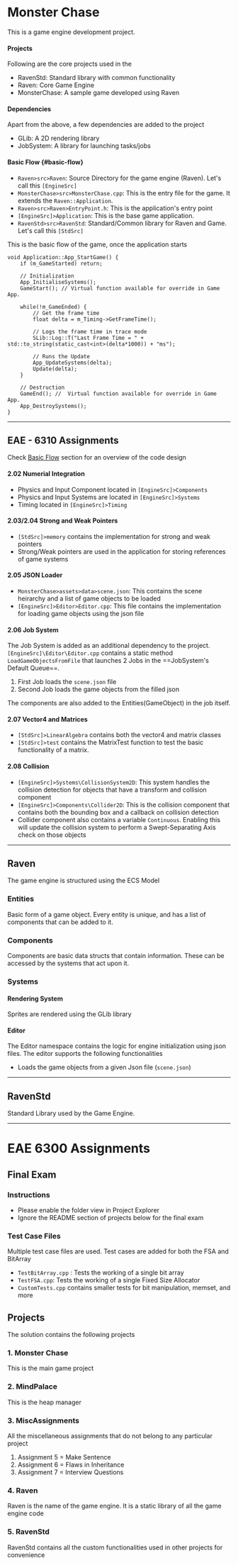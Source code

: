 # Monster Chase
This is a game engine development project. 

#### Projects
Following are the core projects used in the 
- RavenStd: Standard library with common functionality
- Raven: Core Game Engine
- MonsterChase: A sample game developed using Raven

#### Dependencies
Apart from the above, a few dependencies are added to the project
- GLib: A 2D rendering library
- JobSystem: A library for launching tasks/jobs

#### Basic Flow {#basic-flow}
- `Raven>src>Raven`: Source Directory for the game engine (Raven). Let's call this `[EngineSrc]`
- `MonsterChase>src>MonsterChase.cpp`: This is the entry file for the game. It extends the `Raven::Application`.
- `Raven>src>Raven>EntryPoint.h`: This is the application's entry point
- `[EngineSrc]>Application`: This is the base game application.
- `RavenStd>src>RavenStd`: Standard/Common library for Raven and Game. Let's call this `[StdSrc]`

This is the basic flow of the game, once the application starts
```
void Application::App_StartGame() {
	if (m_GameStarted) return;

	// Initialization
	App_InitialiseSystems();
	GameStart(); // Virtual function available for override in Game App.

	while(!m_GameEnded) {
		// Get the frame time
		float delta = m_Timing->GetFrameTime();
		
		// Logs the frame time in trace mode
		SLib::Log::T("Last Frame Time = " + std::to_string(static_cast<int>(delta*1000)) + "ms");
		
		// Runs the Update
		App_UpdateSystems(delta);
		Update(delta);
	}

	// Destruction
	GameEnd(); //  Virtual function available for override in Game App.
	App_DestroySystems();
}
```

---

## EAE - 6310 Assignments
Check [Basic Flow](#basic-flow) section for an overview of the code design
#### 2.02 Numerial Integration
- Physics and Input Component located in `[EngineSrc]>Components`
- Physics and Input Systems are located in `[EngineSrc]>Systems`
- Timing located in `[EngineSrc]>Timing`

#### 2.03/2.04 Strong and Weak Pointers
- `[StdSrc]>memory` contains the implementation for strong and weak pointers
- Strong/Weak pointers are used in the application for storing references of game systems

#### 2.05 JSON Loader
- `MonsterChase>assets>data>scene.json`: This contains the scene heirarchy and a list of game objects to be loaded
- `[EngineSrc]>Editor>Editor.cpp`: This file contains the implementation for loading game objects using the json file

#### 2.06 Job System
The Job System is added as an additional dependency to the project.
`[EngineSrc]\Editor\Editor.cpp` contains a static method `LoadGameObjectsFromFile` that launches 2 Jobs in the ==JobSystem's Default Queue==.
1. First Job loads the `scene.json` file
2. Second Job loads the game objects from the filled json

The components are also added to the Entities(GameObject) in the job itself.

#### 2.07 Vector4 and Matrices
- `[StdSrc]>LinearAlgebra` contains both the vector4 and matrix classes
- `[StdSrc]>test` contains the MatrixTest function to test the basic functionality of a matrix.

#### 2.08 Collision
- `[EngineSrc]>Systems\CollisionSystem2D`: This system handles the collision detection for objects that have a transform and collision component
- `[EngineSrc]>Components\Collider2D`: This is the collision component that contains both the bounding box and a callback on collision detection
- Collider component also contains a variable `Continuous`. Enabling this will update the collision system to perform a Swept-Separating Axis check on those objects
---

## Raven
The game engine is structured using the ECS Model

### Entities
Basic form of a game object. Every entity is unique, and has a list of components that can be added to it.

### Components
Components are basic data structs that contain information. These can be accessed by the systems that act upon it.

### Systems
#### Rendering System
Sprites are rendered using the GLib library

#### Editor
The Editor namespace contains the logic for engine initialization using json files. The editor supports the following functionalities
- Loads the game objects from a given Json file (`scene.json`)


---

## RavenStd
Standard Library used by the Game Engine.

---

# EAE 6300 Assignments

## Final Exam

### Instructions
- Please enable the folder view in Project Explorer
- Ignore the README section of projects below for the final exam

### Test Case Files
Multiple test case files are used. Test cases are added for both the FSA and BitArray
- `TestBitArray.cpp` : Tests the working of a single bit array
- `TestFSA.cpp`: Tests the working of a single Fixed Size Allocator
- `CustomTests.cpp` contains smaller tests for bit manipulation, memset, and more


## Projects
The solution contains the following projects
### 1. Monster Chase
This is the main game project

### 2. MindPalace
This is the heap manager

### 3. MiscAssignments
All the miscellaneous assignments that do not belong to any particular project
1. Assignment 5 = Make Sentence
2. Assignment 6 = Flaws in Inheritance
3. Assignment 7 = Interview Questions

### 4. Raven
Raven is the name of the game engine. It is a static library of all the game engine code

### 5. RavenStd
RavenStd contains all the custom functionalities used in other projects for convenience
